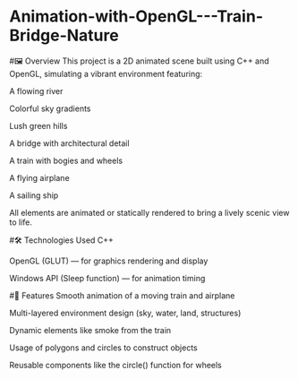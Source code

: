 # Animation-with-OpenGL---Train-Bridge-Nature
#🖼️ Overview
This project is a 2D animated scene built using C++ and OpenGL, simulating a vibrant environment featuring:

A flowing river

Colorful sky gradients

Lush green hills

A bridge with architectural detail

A train with bogies and wheels

A flying airplane

A sailing ship

All elements are animated or statically rendered to bring a lively scenic view to life.

#🛠️ Technologies Used
C++

OpenGL (GLUT) — for graphics rendering and display

Windows API (Sleep function) — for animation timing

#🧱 Features
Smooth animation of a moving train and airplane

Multi-layered environment design (sky, water, land, structures)

Dynamic elements like smoke from the train

Usage of polygons and circles to construct objects

Reusable components like the circle() function for wheels
